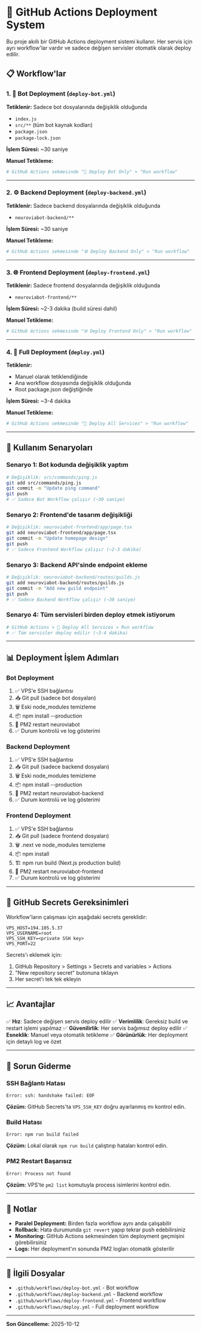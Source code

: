 # 🚀 GitHub Actions Deployment System

Bu proje akıllı bir GitHub Actions deployment sistemi kullanır. Her servis için ayrı workflow'lar vardır ve sadece değişen servisler otomatik olarak deploy edilir.

## 📋 Workflow'lar

### 1. 🤖 Bot Deployment (`deploy-bot.yml`)
**Tetiklenir:** Sadece bot dosyalarında değişiklik olduğunda
- `index.js`
- `src/**` (tüm bot kaynak kodları)
- `package.json`
- `package-lock.json`

**İşlem Süresi:** ~30 saniye

**Manuel Tetikleme:**
```bash
# GitHub Actions sekmesinde "🤖 Deploy Bot Only" > "Run workflow"
```

---

### 2. ⚙️ Backend Deployment (`deploy-backend.yml`)
**Tetiklenir:** Sadece backend dosyalarında değişiklik olduğunda
- `neuroviabot-backend/**`

**İşlem Süresi:** ~30 saniye

**Manuel Tetikleme:**
```bash
# GitHub Actions sekmesinde "⚙️ Deploy Backend Only" > "Run workflow"
```

---

### 3. 🌐 Frontend Deployment (`deploy-frontend.yml`)
**Tetiklenir:** Sadece frontend dosyalarında değişiklik olduğunda
- `neuroviabot-frontend/**`

**İşlem Süresi:** ~2-3 dakika (build süresi dahil)

**Manuel Tetikleme:**
```bash
# GitHub Actions sekmesinde "🌐 Deploy Frontend Only" > "Run workflow"
```

---

### 4. 🚀 Full Deployment (`deploy.yml`)
**Tetiklenir:** 
- Manuel olarak tetiklendiğinde
- Ana workflow dosyasında değişiklik olduğunda
- Root package.json değiştiğinde

**İşlem Süresi:** ~3-4 dakika

**Manuel Tetikleme:**
```bash
# GitHub Actions sekmesinde "🚀 Deploy All Services" > "Run workflow"
```

---

## 🎯 Kullanım Senaryoları

### Senaryo 1: Bot kodunda değişiklik yaptım
```bash
# Değişiklik: src/commands/ping.js
git add src/commands/ping.js
git commit -m "Update ping command"
git push
# ✅ Sadece Bot Workflow çalışır (~30 saniye)
```

### Senaryo 2: Frontend'de tasarım değişikliği
```bash
# Değişiklik: neuroviabot-frontend/app/page.tsx
git add neuroviabot-frontend/app/page.tsx
git commit -m "Update homepage design"
git push
# ✅ Sadece Frontend Workflow çalışır (~2-3 dakika)
```

### Senaryo 3: Backend API'sinde endpoint ekleme
```bash
# Değişiklik: neuroviabot-backend/routes/guilds.js
git add neuroviabot-backend/routes/guilds.js
git commit -m "Add new guild endpoint"
git push
# ✅ Sadece Backend Workflow çalışır (~30 saniye)
```

### Senaryo 4: Tüm servisleri birden deploy etmek istiyorum
```bash
# GitHub Actions > 🚀 Deploy All Services > Run workflow
# ✅ Tüm servisler deploy edilir (~3-4 dakika)
```

---

## 📊 Deployment İşlem Adımları

### Bot Deployment
1. ✅ VPS'e SSH bağlantısı
2. 📥 Git pull (sadece bot dosyaları)
3. 🗑️ Eski node_modules temizleme
4. 📦 npm install --production
5. 🔄 PM2 restart neuroviabot
6. ✅ Durum kontrolü ve log gösterimi

### Backend Deployment
1. ✅ VPS'e SSH bağlantısı
2. 📥 Git pull (sadece backend dosyaları)
3. 🗑️ Eski node_modules temizleme
4. 📦 npm install --production
5. 🔄 PM2 restart neuroviabot-backend
6. ✅ Durum kontrolü ve log gösterimi

### Frontend Deployment
1. ✅ VPS'e SSH bağlantısı
2. 📥 Git pull (sadece frontend dosyaları)
3. 🗑️ .next ve node_modules temizleme
4. 📦 npm install
5. 🏗️ npm run build (Next.js production build)
6. 🔄 PM2 restart neuroviabot-frontend
7. ✅ Durum kontrolü ve log gösterimi

---

## 🔧 GitHub Secrets Gereksinimleri

Workflow'ların çalışması için aşağıdaki secrets gereklidir:

```
VPS_HOST=194.105.5.37
VPS_USERNAME=root
VPS_SSH_KEY=<private SSH key>
VPS_PORT=22
```

Secrets'ı eklemek için:
1. GitHub Repository > Settings > Secrets and variables > Actions
2. "New repository secret" butonuna tıklayın
3. Her secret'ı tek tek ekleyin

---

## 📈 Avantajlar

✅ **Hız**: Sadece değişen servis deploy edilir
✅ **Verimlilik**: Gereksiz build ve restart işlemi yapılmaz
✅ **Güvenilirlik**: Her servis bağımsız deploy edilir
✅ **Esneklik**: Manuel veya otomatik tetikleme
✅ **Görünürlük**: Her deployment için detaylı log ve özet

---

## 🐛 Sorun Giderme

### SSH Bağlantı Hatası
```
Error: ssh: handshake failed: EOF
```
**Çözüm:** GitHub Secrets'ta `VPS_SSH_KEY` doğru ayarlanmış mı kontrol edin.

### Build Hatası
```
Error: npm run build failed
```
**Çözüm:** Lokal olarak `npm run build` çalıştırıp hataları kontrol edin.

### PM2 Restart Başarısız
```
Error: Process not found
```
**Çözüm:** VPS'te `pm2 list` komutuyla process isimlerini kontrol edin.

---

## 📝 Notlar

- **Paralel Deployment:** Birden fazla workflow aynı anda çalışabilir
- **Rollback:** Hata durumunda `git revert` yapıp tekrar push edebilirsiniz
- **Monitoring:** GitHub Actions sekmesinden tüm deployment geçmişini görebilirsiniz
- **Logs:** Her deployment'ın sonunda PM2 logları otomatik gösterilir

---

## 🔗 İlgili Dosyalar

- `.github/workflows/deploy-bot.yml` - Bot workflow
- `.github/workflows/deploy-backend.yml` - Backend workflow
- `.github/workflows/deploy-frontend.yml` - Frontend workflow
- `.github/workflows/deploy.yml` - Full deployment workflow

---

**Son Güncelleme:** 2025-10-12

